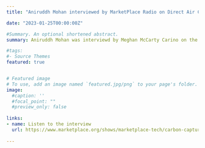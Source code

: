 ```yaml
---
title: "Aniruddh Mohan interviewed by MarketPlace Radio on Direct Air Capture" 

date: "2023-01-25T00:00:00Z"

#Summary. An optional shortened abstract.
summary: Aniruddh Mohan was interviewd by Meghan McCarty Carino on the deployment of direct air capture technologies to combat the climate crisis.

#tags:
#- Source Themes
featured: true


# Featured image
# To use, add an image named `featured.jpg/png` to your page's folder. 
image:
  #caption: ''
  #focal_point: ""
  #preview_only: false
  
links:
- name: Listen to the interview
  url: https://www.marketplace.org/shows/marketplace-tech/carbon-capture-needs-to-scale-up-to-make-a-dent-in-the-climate-crisis/
  
---
```

